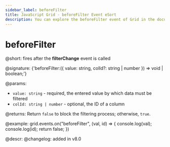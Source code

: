 ```yaml
---
sidebar_label: beforeFilter
title: JavaScript Grid - beforeFilter Event eSort
description: You can explore the beforeFilter event of Grid in the documentation of the DHTMLX JavaScript UI library. Browse developer guides and API reference, try out code examples and live demos, and download a free 30-day evaluation version of DHTMLX Suite 7.
---
```


# beforeFilter

@short: fires after the <b>filterChange</b> event is called

@signature: {'beforeFilter:({ value: string, colId?: string | number }) => void | boolean;'}

@params:
- `value: string` - required, the entered value by which data must be filtered
- `colId: string | number` - optional, the ID of a column

@returns:
Return `false` to block the filtering process; otherwise, `true`.

@example:
grid.events.on("beforeFilter", (val, id) => {
	console.log(val);
	console.log(id);
	return false;
})

@descr:
@changelog: added in v8.0
